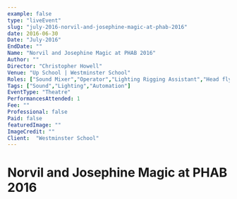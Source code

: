 ```yaml
---
example: false
type: "liveEvent"
slug: "july-2016-norvil-and-josephine-magic-at-phab-2016"
date: 2016-06-30
Date: "July-2016"
EndDate: ""
Name: "Norvil and Josephine Magic at PHAB 2016"
Author: ""
Director: "Christopher Howell"
Venue: "Up School | Westminster School"
Roles: ["Sound Mixer","Operator","Lighting Rigging Assistant","Head flyman (hemp)"]
Tags: ["Sound","Lighting","Automation"]
EventType: "Theatre"
PerformancesAttended: 1
Fee: ""
Professional: false
Paid: false
featuredImage: ""
ImageCredit: ""
Client:  "Westminster School"
---
```


# Norvil and Josephine Magic at PHAB 2016

